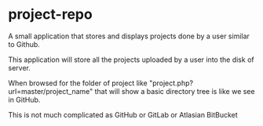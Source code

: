 # project-repo
A small application that stores and displays projects done by a user similar to Github.

This application will store all the projects uploaded by a user into the disk of server.

When browsed for the folder of project like "project.php?url=master/project_name" that will show a basic directory tree
is like we see in GitHub.
    
    
This is not much complicated as GitHub or GitLab or Atlasian BitBucket
